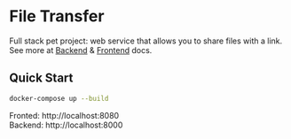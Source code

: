 # File Transfer
Full stack pet project: web service that allows you to share files with a link. \
See more at [Backend](./backend/README.md) & [Frontend](./frontend/README.md) docs.
## Quick Start
```bash
docker-compose up --build
```
Fronted: http://localhost:8080 \
Backend: http://localhost:8000
